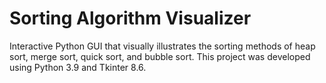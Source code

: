 # Sorting Algorithm Visualizer
<p>Interactive Python GUI that visually illustrates the sorting methods of heap sort, merge sort, quick sort, and bubble sort. This project was developed using Python 3.9 and Tkinter 8.6.</p>

